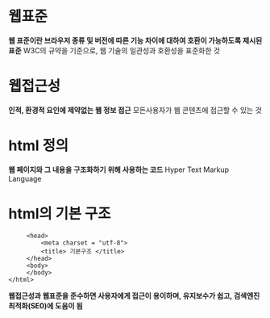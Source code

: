 # 웹표준
**웹 표준이란 브라우저 종류 및 버전에 따른 기능 차이에 대하여 호환이 가능하도록 제시된 표준**
W3C의 규약을 기준으로, 웹 기술의 일관성과 호환성을 표준화한 것

# 웹접근성
**인적, 환경적 요인에 제약없는 웹 정보 접근**
모든사용자가 웹 콘텐츠에 접근할 수 있는 것

# html 정의
**웹 페이지와 그 내용을 구조화하기 위해 사용하는 코드**
Hyper Text Markup Language

# html의 기본 구조
    	 <head>
    		 <meta charset = "utf-8">
    		 <title> 기본구조 </title>
    	 </head>
    	 <body>
    	 </body>
    </html>


**웹접근성과 웹표준을 준수하면 사용자에게 접근이 용이하며, 유지보수가 쉽고, 검색엔진 최적화(SE0)에 도움이 됨**


